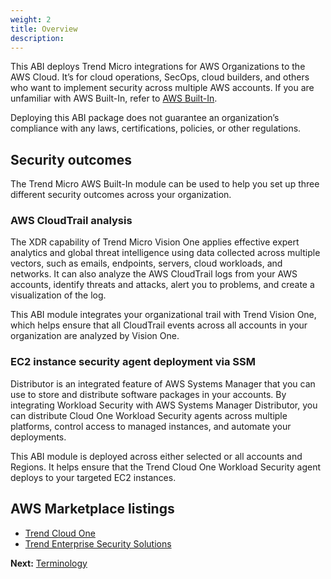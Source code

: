 ```yaml
---
weight: 2
title: Overview
description: 
---
```



This ABI deploys Trend Micro integrations for AWS Organizations to the AWS Cloud. It’s for cloud operations, SecOps, cloud builders, and others who want to implement security across multiple AWS accounts. If you are unfamiliar with AWS Built-In, refer to [AWS Built-In](https://aws.amazon.com/builtin).

Deploying this ABI package does not guarantee an organization’s compliance with any laws, certifications, policies, or other regulations.

## Security outcomes

The Trend Micro AWS Built-In module can be used to help you set up three different security outcomes across your organization.

### AWS CloudTrail analysis

The XDR capability of Trend Micro Vision One applies effective expert analytics and global threat intelligence using data collected across multiple vectors, such as emails, endpoints, servers, cloud workloads, and networks. It can also analyze the AWS CloudTrail logs from your AWS accounts, identify threats and attacks, alert you to problems, and create a visualization of the log.

This ABI module integrates your organizational trail with Trend Vision One, which helps ensure that all CloudTrail events across all accounts in your organization are analyzed by Vision One.

### EC2 instance security agent deployment via SSM

Distributor is an integrated feature of AWS Systems Manager that you can use to store and distribute software packages in your accounts. By integrating Workload Security with AWS Systems Manager Distributor, you can distribute Cloud One Workload Security agents across multiple platforms, control access to managed instances, and automate your deployments.

This ABI module is deployed across either selected or all accounts and Regions. It helps ensure that the Trend Cloud One Workload Security agent deploys to your targeted EC2 instances.

## AWS Marketplace listings

* [Trend Cloud One](https://aws.amazon.com/marketplace/pp/prodview-g232pyu6l55l4)
* [Trend Enterprise Security Solutions](https://aws.amazon.com/marketplace/pp/prodview-jktqkevcm3zbc)

**Next:** [Terminology](/terminologies/index.html)
